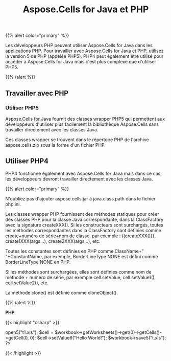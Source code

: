 ﻿---
title: Aspose.Cells for Java et PHP
type: docs
weight: 20
url: /fr/java/aspose-cells-for-java-and-php/
---
{{% alert color="primary" %}} 

 Les développeurs PHP peuvent utiliser Aspose.Cells for Java dans les applications PHP. Pour travailler avec Aspose.Cells for Java et PHP, utilisez la version 5 de PHP (appelée PHP5). PHP4 peut également être utilisé pour accéder à Aspose.Cells for Java mais c'est plus complexe que d'utiliser PHP5.

{{% /alert %}} 
## **Travailler avec PHP**
### **Utiliser PHP5**
 Aspose.Cells for Java fournit des classes wrapper PHP5 qui permettent aux développeurs d'utiliser plus facilement la bibliothèque Aspose.Cells sans travailler directement avec les classes Java.

 Ces classes wrapper se trouvent dans le répertoire PHP de l'archive aspose.cells.zip sous la forme d'un fichier PHP.
## **Utiliser PHP4**
 PHP4 fonctionne également avec Aspose.Cells for Java mais dans ce cas, les développeurs devront travailler directement avec les classes Java.

{{% alert color="primary" %}} 

 N'oubliez pas d'ajouter aspose.cells.jar à java.class.path dans le fichier php.ini.

 Les classes wrapper PHP fournissent des méthodes statiques pour créer des classes PHP pour la classe Java correspondante, dans la ClassFactory avec la signature createXXX(). Si les constructeurs sont surchargés, toutes les méthodes correspondantes dans la ClassFactory sont définies comme create+numéro de série+nom de classe, par exemple : ((createXXX()}}, create1XXX(args...), create2XXX(args...), etc.

Toutes les constantes sont définies en PHP comme ClassName+" "+ConstantName, par exemple, BorderLineType.NONE est défini comme BorderLineType NONE en PHP.

 Si les méthodes sont surchargées, elles sont définies comme nom de méthode + numéro de série, par exemple cell.setValue, cell.setValue1(), cell.setValue2(), etc.

 La méthode clone() est définie comme cloneObject().

{{% /alert %}} 

**PHP**

{{< highlight "csharp" >}}

 <?php

require_once("java/Java.inc");

require("AsposeCells.php");

$workbook = ClassFactory::createWorkbook();

$workbook->open5("t1.xls");

$cell = $workbook->getWorksheets()->get(0)->getCells()->getCell(0, 0);

$cell->setValue6("Hello World!"); 

$workbook->save5("t.xls");

?>



{{< /highlight >}}
